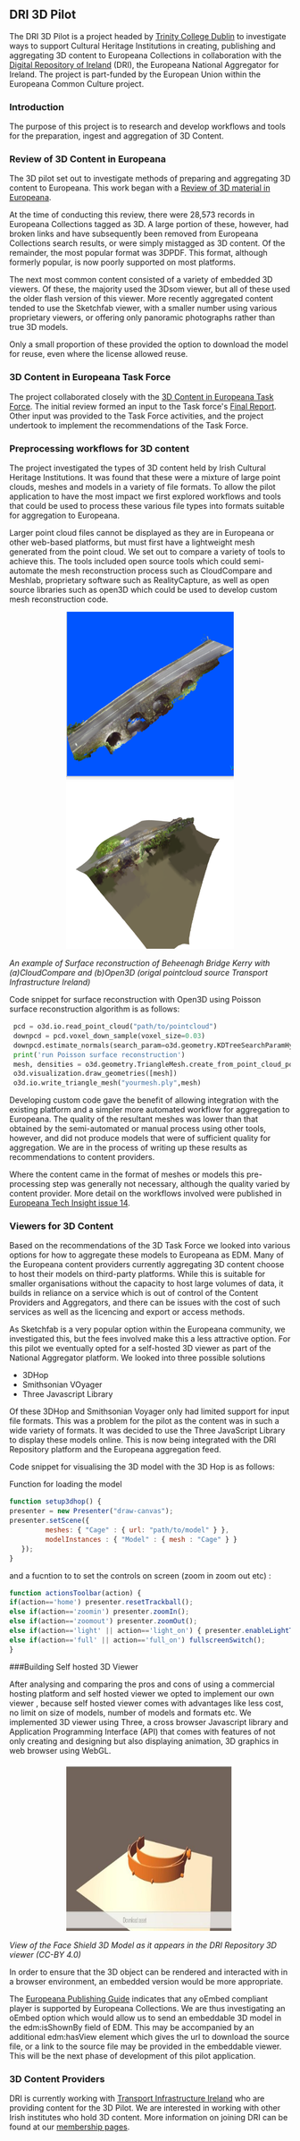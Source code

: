 ## DRI 3D Pilot

The DRI 3D Pilot is a project headed by [Trinity College Dublin](https://www.tcd.ie/) to investigate ways to support Cultural Heritage Institutions in creating, publishing and aggregating 3D content to Europeana Collections in collaboration with the [Digital Repository of Ireland](https://www.dri.ie/) (DRI), the Europeana National Aggregator for Ireland. The project is part-funded by the European Union within the Europeana Common Culture project.

### Introduction

The purpose of this project is to research and develop workflows and tools for the preparation, ingest and aggregation of 3D Content.

### Review of 3D Content in Europeana

The 3D pilot set out to investigate methods of preparing and aggregating 3D content to Europeana. This work began with a [Review of 3D material in Europeana](https://github.com/Digital-Repository-of-Ireland/DRI-3D-Pilot/blob/master/Report%20on%203D%20Content%20in%20Europeana.pdf).

At the time of conducting this review, there were 28,573 records in Europeana Collections tagged as 3D. A large portion of these, however, had broken links and have subsequently been removed from Europeana Collections search results, or were simply mistagged as 3D content. Of the remainder, the most popular format was 3DPDF. This format, although formerly popular, is now poorly supported on most platforms.

The next most common content consisted of a variety of embedded 3D viewers. Of these, the majority used the 3Dsom viewer, but all of these used the older flash version of this viewer. More recently aggregated content tended to use the Sketchfab viewer, with a smaller number using various proprietary viewers, or offering only panoramic photographs rather than true 3D models.

Only a small proportion of these provided the option to download the model for reuse, even where the license allowed reuse.

### 3D Content in Europeana Task Force

The project collaborated closely with the [3D Content in Europeana Task Force](https://pro.europeana.eu/project/3d-content-in-europeana). The initial review formed an input to the Task force's [Final Report](https://pro.europeana.eu/files/Europeana_Professional/Europeana_Network/Europeana_Network_Task_Forces/Final_reports/3D-TF-final%20report.pdf). Other input was provided to the Task Force activities, and the project undertook to implement the recommendations of the Task Force.

### Preprocessing workflows for 3D content

The project investigated the types of 3D content held by Irish Cultural Heritage Institutions. It was found that these were a mixture of large point clouds, meshes and models in a variety of file formats. To allow the pilot application to have the most impact we first explored workflows and tools that could be used to process these various file types into formats suitable for aggregation to Europeana.

Larger point cloud files cannot be displayed as they are in Europeana or other web-based platforms, but must first have a lightweight mesh generated from the point cloud. We set out to compare a variety of tools to achieve this. The tools included open source tools which could semi-automate the mesh reconstruction process such as CloudCompare and Meshlab, proprietary software such as RealityCapture, as well as open source libraries such as open3D which could be used to develop custom mesh reconstruction code.

<p align="center">
<img src="https://raw.githubusercontent.com/Digital-Repository-of-Ireland/DRI-3D-Pilot/master/model-2.png" width="300" height="300" /> <img  src="https://raw.githubusercontent.com/Digital-Repository-of-Ireland/DRI-3D-Pilot/master/my-mesh.png" width="300" height="300" />
</p>
  <em>An example of Surface reconstruction of Beheenagh Bridge Kerry with (a)CloudCompare and (b)Open3D (origal pointcloud source Transport Infrastructure Ireland) 
</em>


Code snippet for surface reconstruction with Open3D using Poisson surface reconstruction algorithm is as follows:

```python
 pcd = o3d.io.read_point_cloud("path/to/pointcloud") 
 downpcd = pcd.voxel_down_sample(voxel_size=0.03) 
 downpcd.estimate_normals(search_param=o3d.geometry.KDTreeSearchParamHybrid(radius=0.271250,max_nn=30))
 print('run Poisson surface reconstruction')
 mesh, densities = o3d.geometry.TriangleMesh.create_from_point_cloud_poisson(downpcd, depth=10, width=0, scale=1.1, linear_fit=True) 
 o3d.visualization.draw_geometries([mesh]) 
 o3d.io.write_triangle_mesh("yourmesh.ply",mesh)

```


Developing custom code gave the benefit of allowing integration with the existing platform and a simpler more automated workflow for aggregation to Europeana.  The quality of the resultant meshes was lower than that obtained by the semi-automated or manual process using other tools, however, and did not produce models that were of sufficient quality for aggregation. We are in the process of writing up these results as recommendations to content providers.

Where the content came in the format of meshes or models this pre-processing step was generally not necessary, although the quality varied by content provider. More detail on the workflows involved were published in [Europeana Tech Insight issue 14](https://pro.europeana.eu/page/issue-14-3d).

### Viewers for 3D Content

Based on the recommendations of the 3D Task Force we looked into various options for how to aggregate these models to Europeana as EDM. Many of the Europeana content providers currently aggregating 3D content choose to host their models on third-party platforms. While this is suitable for smaller organisations without the capacity to host large volumes of data, it builds in reliance on a service which is out of control of the Content Providers and Aggregators, and there can be issues with the cost of such services as well as the licencing and export or access methods.

As Sketchfab is a very popular option within the Europeana community, we investigated this, but the fees involved make this a less attractive option. For this pilot we eventually opted for a self-hosted 3D viewer as part of the National Aggregator platform. We looked into three possible solutions

- 3DHop
- Smithsonian VOyager
- Three Javascript Library

Of these 3DHop and Smithsonian Voyager only had limited support for input file formats. This was a problem for the pilot as the content was in such a wide variety of formats. It was decided to use the Three JavaScript Library to display these models online. This is now being integrated with the DRI Repository platform and the Europeana aggregation feed.

Code snippet for visualising the 3D model with the 3D Hop is as follows:


Function for loading the model

```javascript
function setup3dhop() { 
presenter = new Presenter("draw-canvas"); 
presenter.setScene({
         meshes: { "Cage" : { url: "path/to/model" } },
         modelInstances : { "Model" : { mesh : "Cage" } } 
   }); 
}
```
and a fucntion to to set the controls on screen (zoom in zoom out etc) :

```javascript
function actionsToolbar(action) { 
if(action=='home') presenter.resetTrackball(); 
else if(action=='zoomin') presenter.zoomIn(); 
else if(action=='zoomout') presenter.zoomOut();
else if(action=='light' || action=='light_on') { presenter.enableLightTrackball(!presenter.isLightTrackballEnabled()); lightSwitch();  
else if(action=='full' || action=='full_on') fullscreenSwitch(); 
}

```

###Building Self hosted 3D Viewer

After analysing and comparing the pros and cons of using a commercial hosting platform and self hosted viewer we opted to implement our own viewer , because self hosted viewer comes with advantages like less cost, no limit on size of models, number of models and formats etc. We implemented 3D viewer using Three, a cross browser Javascript library and Application Programming Interface (API) that comes with features of not only creating and designing but also displaying animation, 3D graphics in web browser using WebGL. 

<p align="center">
<img src="https://raw.githubusercontent.com/Digital-Repository-of-Ireland/DRI-3D-Pilot/master/face_shieldmask2.jpeg" width="300" height="300" /> 
</p>
  <em>View of the Face Shield 3D Model as it appears in the DRI Repository 3D viewer (CC-BY 4.0)  
</em>



In order to ensure that the 3D object can be rendered and interacted with in a browser environment, an embedded version would be more appropriate.

The [Europeana Publishing Guide](https://pro.europeana.eu/post/publication-policy) indicates that any oEmbed compliant player is supported by Europeana Collections. We are thus investigating an oEmbed option which would allow us to send an embeddable 3D model in the edm:isShownBy field of EDM. This may be accompanied by an additional edm:hasView element which gives the url to download the source file, or a link to the source file may be provided in the embeddable viewer. This will be the next phase of development of this pilot application.

### 3D Content Providers

DRI is currently working with [Transport Infrastructure Ireland](https://www.tii.ie/) who are providing content for the 3D Pilot. We are interested in working with other Irish institutes who hold 3D content. More information on joining DRI can be found at our [membership pages](https://www.dri.ie/membership).


